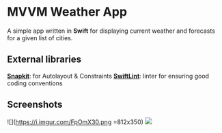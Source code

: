 # MVVM Weather App

A simple app written in **Swift** for displaying current weather and forecasts for a given list of cities.

## External libraries

[**Snapkit**](https://github.com/SnapKit/SnapKit): for Autolayout & Constraints
[**SwiftLint**](https://github.com/realm/SwiftLint): linter for ensuring good coding conventions


## Screenshots
![](https://i.imgur.com/FpOmX30.png =812x350)
![](https://imgur.com/K2Rm9A4.png)